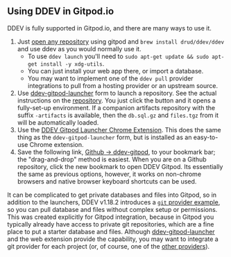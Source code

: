 ## Using DDEV in Gitpod.io

DDEV is fully supported in Gitpod.io, and there are many ways to use it.

1. Just [open any repository](https://www.gitpod.io/docs/getting-started) using gitpod and `brew install drud/ddev/ddev` and use ddev as you would normally use it.
   * To use `ddev launch` you'll need to `sudo apt-get update && sudo apt-get install -y xdg-utils`.
   * You can just install your web app there, or import a database.
   * You may want to implement one of the `ddev pull` provider integrations to pull from a hosting provider or an upstream source.
2. Use [ddev-gitpod-launcher](https://drud.github.io/ddev-gitpod-launcher/) form to launch a repository. See the actual instructions on the [repository](https://github.com/drud/ddev-gitpod-launcher). You just click the button and it opens a fully-set-up environment. If a companion artifacts repository with the suffix `-artifacts` is available, then the `db.sql.gz` and `files.tgz` from it will be automatically loaded.
3. Use the [DDEV Gitpod Launcher Chrome Extension](https://chrome.google.com/webstore/detail/ddev-gitpod-launcher/fhceifmhhglkcahegniblknjgdggmkbn). This does the same thing as the `ddev-gitpod-launcher` form, but is installed as an easy-to-use Chrome extension.
4. Save the following link, <a href="javascript: window.location.href = window.location.href.includes('https://github.com/') ? %27https://gitpod.io/#DDEV_REPO=' + encodeURIComponent(window.location.href) + ',DDEV_ARTIFACTS=/https://github.com/drud/ddev-gitpod-launcher/' : window.location.href"
        >Github -> ddev-gitpod</a>, to your bookmark bar; the "drag-and-drop" method is easiest. When you are on a Github repository, click the new bookmark to open DDEV Gitpod. Its essentially the same as previous options, however, it works on non-chrome browsers and native browser keyboard shortcuts can be used.

It can be complicated to get private databases and files into Gitpod, so in addition to the launchers, DDEV v1.18.2 introduces a [`git` provider example](https://github.com/drud/ddev/blob/master/pkg/ddevapp/dotddev_assets/providers/git.yaml.example), so you can pull database and files without complex setup or permissions. This was created explicitly for Gitpod integration, because in Gitpod you typically already have access to private git repositories, which are a fine place to put a starter database and files. Although [ddev-gitpod-launcher](https://drud.github.io/ddev-gitpod-launcher/) and the web extension provide the capability, you may want to integrate a git provider for each project (or, of course, one of the [other providers](https://github.com/drud/ddev/tree/master/pkg/ddevapp/dotddev_assets/providers)).
